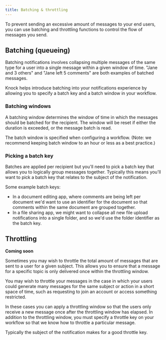 ```yaml
---
title: Batching & throttling
---
```


To prevent sending an excessive amount of messages to your end users, you can use batching
and throttling functions to control the flow of messages you send.

## Batching (queueing)

Batching notifications involves collapsing multiple messages of the same type for a user
into a single message within a given window of time. "Jane and 3 others" and "Jane left 5 comments" are both examples of batched messages.

Knock helps introduce batching into your notifications experience by allowing you to specify a batch
key and a batch window in your workflow.

### Batching windows

A batching window determines the window of time in which the messages should be batched for
the recipient. The window will be reset if either the duration is exceeded, or the message batch
is read.

The batch window is specified when configuring a workflow. (Note: we recommend
keeping batch window to an hour or less as a best practice.)

### Picking a batch key

Batches are applied per recipient but you'll need to pick a batch key that allows you to logically
group messages together. Typically this means you'll want to pick a batch key
that relates to the subject of the notification.

Some example batch keys:

- In a document editing app, where comments are being left per document we'd want to use an identifier
  for the document so that comments within the same document are grouped together.
- In a file sharing app, we might want to collapse all new file upload notifications into a single
  folder, and so we'd use the folder identifier as the batch key.

## Throttling

**Coming soon**

Sometimes you may wish to throttle the total amount of messages that are sent to a user
for a given subject. This allows you to ensure that a message for a specific topic is only
delivered once within the throttling window.

You may wish to throttle your messages in the case in which your users could generate many
messages for the same subject or action in a short space of time, such as requesting to join an account
or access something restricted.

In these cases you can apply a throttling window so that the users only receive a new message once
after the throttling window has elapsed. In addition to the throttling window, you must specify
a throttle key on your workflow so that we know how to throttle a particular message.

Typically the subject of the notification makes for a good throttle key.


